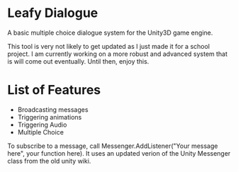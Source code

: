 # Leafy Dialogue
A basic multiple choice dialogue system for the Unity3D game engine.

This tool is very not likely to get updated as I just made it for a school project. I am currently working on a more robust and advanced 
system that is will come out eventually. Until then, enjoy this.

# List of Features
- Broadcasting messages
- Triggering animations
- Triggering Audio
- Multiple Choice

To subscribe to a message, call Messenger.AddListener("Your message here", your function here). It uses an updated verion of the Unity Messenger class from the old unity wiki.
